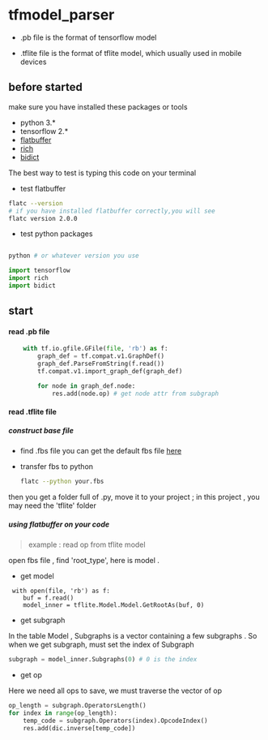 # tfmodel_parser


- .pb file is the format of tensorflow model

- .tflite file is the format of tflite model, which usually used in mobile devices

## before started

make sure you have installed these packages or tools

- python 3.*
- tensorflow 2.*
- [flatbuffer](https://github.com/google/flatbuffers)
- [rich](https://github.com/willmcgugan/rich)
- [bidict](https://github.com/jab/bidict)

The best way to test is typing this code on your terminal

- test flatbuffer
```bash
flatc --version 
# if you have installed flatbuffer correctly,you will see 
flatc version 2.0.0
```
- test python packages
```python

python # or whatever version you use

import tensorflow
import rich
import bidict
```

## start

#### read .pb file

```python
    with tf.io.gfile.GFile(file, 'rb') as f:
        graph_def = tf.compat.v1.GraphDef()
        graph_def.ParseFromString(f.read())
        tf.compat.v1.import_graph_def(graph_def)

        for node in graph_def.node:
            res.add(node.op) # get node attr from subgraph
```

#### read .tflite file

##### construct base file

- find .fbs file
    you can get the default fbs file [here](https://github.com/tensorflow/tensorflow/blob/master/tensorflow/lite/schema/schema.fbs)

- transfer fbs to python 

    ```bash
    flatc --python your.fbs
    ```

then you get a folder full of .py, move it to your project ; in this project , you may need the 'tflite' folder

##### using flatbuffer on your code

> example : read op from tflite model

open fbs file , find 'root_type', here is model .

- get model 

```
 with open(file, 'rb') as f:
    buf = f.read()
    model_inner = tflite.Model.Model.GetRootAs(buf, 0)
```

- get subgraph

In the table Model , Subgraphs is a vector containing a few subgraphs . So when we get subgraph, must set the index of Subgraph

```python
subgraph = model_inner.Subgraphs(0) # 0 is the index
```

- get op

Here we need all ops to save, we must traverse the vector of op

```python
op_length = subgraph.OperatorsLength()
for index in range(op_length):
    temp_code = subgraph.Operators(index).OpcodeIndex()
    res.add(dic.inverse[temp_code])

```


